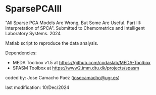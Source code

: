 # SparsePCAIII
"All Sparse PCA Models Are Wrong, But Some Are Useful. Part III: Interpretation of SPCA". Submitted to Chemometrics and Intelligent Laboratory Systems. 2024

Matlab script to reproduce the data analysis.

Dependencies: 
- MEDA Toolbox v1.5 at https://github.com/codaslab/MEDA-Toolbox
- SPASM Toolbox at https://www2.imm.dtu.dk/projects/spasm

coded by: Jose Camacho Paez (josecamacho@ugr.es)

last modification: 10/Dec/2024
